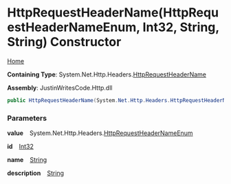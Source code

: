 # HttpRequestHeaderName\(HttpRequestHeaderNameEnum, Int32, String, String\) Constructor

[Home](../../../../README.md)

**Containing Type**: System\.Net\.Http\.Headers\.[HttpRequestHeaderName](../README.md)

**Assembly**: JustinWritesCode\.Http\.dll

```csharp
public HttpRequestHeaderName(System.Net.Http.Headers.HttpRequestHeaderNameEnum value, int id, string name = null, string description = null)
```

### Parameters

**value** &ensp; System\.Net\.Http\.Headers\.[HttpRequestHeaderNameEnum](../../HttpRequestHeaderNameEnum/README.md)

**id** &ensp; [Int32](https://docs.microsoft.com/en-us/dotnet/api/system.int32)

**name** &ensp; [String](https://docs.microsoft.com/en-us/dotnet/api/system.string)

**description** &ensp; [String](https://docs.microsoft.com/en-us/dotnet/api/system.string)